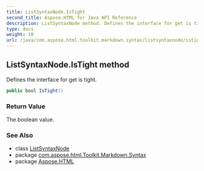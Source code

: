 ```yaml
---
title: ListSyntaxNode.IsTight
second_title: Aspose.HTML for Java API Reference
description: ListSyntaxNode method. Defines the interface for get is tight
type: docs
weight: 10
url: /java/com.aspose.html.toolkit.markdown.syntax/listsyntaxnode/istight/
---
```

## ListSyntaxNode.IsTight method

Defines the interface for get is tight.

```java
public bool IsTight()
```

### Return Value

The boolean value.

### See Also

* class [ListSyntaxNode](../)
* package [com.aspose.html.Toolkit.Markdown.Syntax](../../listsyntaxnode/)
* package [Aspose.HTML](../../../)

